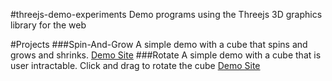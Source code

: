 #threejs-demo-experiments
Demo programs using the Threejs 3D graphics library for the web

#Projects
###Spin-And-Grow
A simple demo with a cube that spins and grows and shrinks.
[Demo Site](http://threejs.bensoer.com/demos/spin-and-grow)
###Rotate
A simple demo with a cube that is user intractable. Click and drag to rotate the cube
[Demo Site](http://threejs.bensoer.com/demos/rotate)